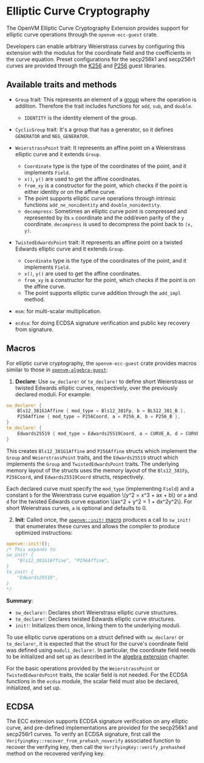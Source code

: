 # Elliptic Curve Cryptography

The OpenVM Elliptic Curve Cryptography Extension provides support for elliptic curve operations through the `openvm-ecc-guest` crate.

Developers can enable arbitrary Weierstrass curves by configuring this extension with the modulus for the coordinate field and the coefficients in the curve equation. Preset configurations for the secp256k1 and secp256r1 curves are provided through the [K256](../guest-libs/k256.md) and [P256](../guest-libs/p256.md) guest libraries.

## Available traits and methods

- `Group` trait:
  This represents an element of a [group](<https://en.wikipedia.org/wiki/Group_(mathematics)>) where the operation is addition. Therefore the trait includes functions for `add`, `sub`, and `double`.

  - `IDENTITY` is the identity element of the group.

- `CyclicGroup` trait:
  It's a group that has a generator, so it defines `GENERATOR` and `NEG_GENERATOR`.

- `WeierstrassPoint` trait:
  It represents an affine point on a Weierstrass elliptic curve and it extends `Group`.

  - `Coordinate` type is the type of the coordinates of the point, and it implements `Field`.
  - `x()`, `y()` are used to get the affine coordinates.
  - `from_xy` is a constructor for the point, which checks if the point is either identity or on the affine curve.
  - The point supports elliptic curve operations through intrinsic functions `add_ne_nonidentity` and `double_nonidentity`.
  - `decompress`: Sometimes an elliptic curve point is compressed and represented by its `x` coordinate and the odd/even parity of the `y` coordinate. `decompress` is used to decompress the point back to `(x, y)`.

- `TwistedEdwardsPoint` trait:
  It represents an affine point on a twisted Edwards elliptic curve and it extends `Group`.

  - `Coordinate` type is the type of the coordinates of the point, and it implements `Field`.
  - `x()`, `y()` are used to get the affine coordinates.
  - `from_xy` is a constructor for the point, which checks if the point is on the affine curve.
  - The point supports elliptic curve addition through the `add_impl` method.

- `msm`: for multi-scalar multiplication.

- `ecdsa`: for doing ECDSA signature verification and public key recovery from signature.

## Macros

For elliptic curve cryptography, the `openvm-ecc-guest` crate provides macros similar to those in [`openvm-algebra-guest`](./algebra.md):

1. **Declare**: Use `sw_declare!` or `te_declare!` to define short Weierstrass or twisted Edwards elliptic curves, respectively, over the previously declared moduli. For example:

```rust
sw_declare! {
    Bls12_381G1Affine { mod_type = Bls12_381Fp, b = BLS12_381_B },
    P256Affine { mod_type = P256Coord, a = P256_A, b = P256_B },
}
te_declare! {
    Edwards25519 { mod_type = Edwards25519Coord, a = CURVE_A, d = CURVE_D },
}
```
This creates `Bls12_381G1Affine` and `P256Affine` structs which implement the `Group` and `WeierstrassPoint` traits, and the `Edwards25519` struct which implements the `Group` and `TwistedEdwardsPoint` traits. The underlying memory layout of the structs uses the memory layout of the `Bls12_381Fp`, `P256Coord`, and `Edwards25519Coord` structs, respectively.

Each declared curve must specify the `mod_type` (implementing `Field`) and a constant `b` for the Weierstrass curve equation \\(y^2 = x^3 + ax + b\\) or `a` and `d` for the twisted Edwards curve equation \\(ax^2 + y^2 = 1 + dx^2y^2\\). For short Weierstrass curves, `a` is optional and defaults to 0.

2. **Init**: Called once, the [`openvm::init!` macro](./overview.md#automating-the-init-step) produces a call to `sw_init!` that enumerates these curves and allows the compiler to produce optimized instructions:

```rust
openvm::init!();
/* This expands to
sw_init! {
    "Bls12_381G1Affine", "P256Affine",
}
te_init! {
    "Edwards25519",
}
*/
```

**Summary**:

- `sw_declare!`: Declares short Weierstrass elliptic curve structures.
- `te_declare!`: Declares twisted Edwards elliptic curve structures.
- `init!`: Initializes them once, linking them to the underlying moduli.

To use elliptic curve operations on a struct defined with `sw_declare!` or `te_declare!`, it is expected that the struct for the curve's coordinate field was defined using `moduli_declare!`. In particular, the coordinate field needs to be initialized and set up as described in the [algebra extension](./algebra.md) chapter.

For the basic operations provided by the `WeierstrassPoint` or `TwistedEdwardsPoint` traits, the scalar field is not needed. For the ECDSA functions in the `ecdsa` module, the scalar field must also be declared, initialized, and set up.

## ECDSA

The ECC extension supports ECDSA signature verification on any elliptic curve, and pre-defined implementations are provided for the secp256k1 and secp256r1 curves.
To verify an ECDSA signature, first call the `VerifyingKey::recover_from_prehash_noverify` associated function to recover the verifying key, then call the `VerifyingKey::verify_prehashed` method on the recovered verifying key.
